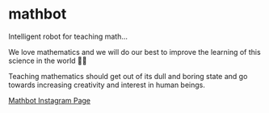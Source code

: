 # mathbot
Intelligent robot for teaching math...

<p>We love mathematics and we will do our best to improve the learning of this science in the world 💚🔥</p>

<p>Teaching mathematics should get out of its dull and boring state and go towards increasing creativity and interest in human beings.
</p>

<a href="https://www.instagram.com/mathbot.ir/">Mathbot Instagram Page</a>